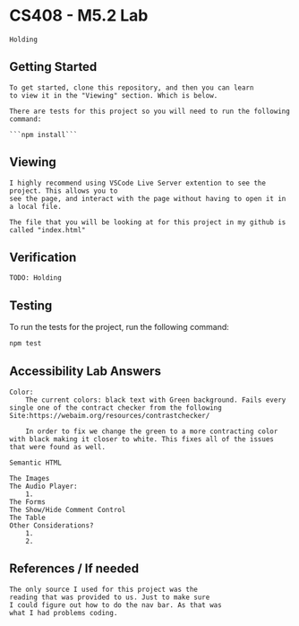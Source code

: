 # CS408 - M5.2 Lab
    Holding

## Getting Started
    To get started, clone this repository, and then you can learn 
    to view it in the "Viewing" section. Which is below.

    There are tests for this project so you will need to run the following command: 
    
    ```npm install```

## Viewing
    I highly recommend using VSCode Live Server extention to see the project. This allows you to
    see the page, and interact with the page without having to open it in a local file.

    The file that you will be looking at for this project in my github is called "index.html"

## Verification
    TODO: Holding

## Testing

To run the tests for the project, run the following command:

```bash
npm test
```

## Accessibility Lab Answers

    Color:
        The current colors: black text with Green background. Fails every single one of the contract checker from the following Site:https://webaim.org/resources/contrastchecker/

        In order to fix we change the green to a more contracting color with black making it closer to white. This fixes all of the issues that were found as well.

    Semantic HTML

    The Images
    The Audio Player:
        1. 
    The Forms
    The Show/Hide Comment Control
    The Table
    Other Considerations?
        1.
        2.
## References / If needed
    The only source I used for this project was the
    reading that was provided to us. Just to make sure
    I could figure out how to do the nav bar. As that was
    what I had problems coding.